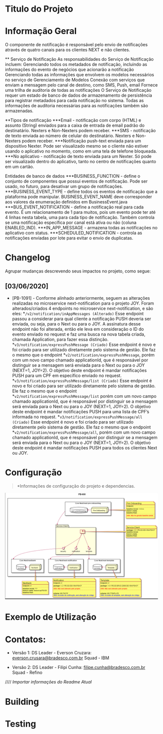 Titulo do Projeto
=============================

Informação Geral
=============================
O componente de notificação é responsável pelo envio de notificações através de quatro canais para os clientes NEXT e não clientes. 

** Serviço de Notificação
As responsabilidades do Serviço de Notificação incluem:
Gerenciando todos os metadados de notificação, incluindo as informações do evento de negócios que acionarão a notificação
Gerenciando todas as informações que envolvem os modelos necessários no serviço de Gerenciamento de Modelos
Conexão com serviços que enviam a mensagem pelo canal de destino, como SMS, Push, email
Fornece uma trilha de auditoria de todas as notificações
O Serviço de Notificação requer um estado de banco de dados de armazenamento de persistência para registrar metadados para cada notificação no sistema. Todas as informações de auditoria necessárias para as notificações também são armazenadas.


**Tipos de notificação
***Email - notificação com corpo (HTML) e assunto (String) enviados para a caixa de entrada de email padrão do destinatário. Nexters e Non-Nexters podem receber.
***SMS - notificação de texto enviada ao número de celular do destinatário. Nexters e Non-Nexters podem receber.
***Notificação push-text enviada para um dispositivo Nexter. Pode ser visualizado mesmo se o cliente não estiver usando o aplicativo no momento, como em uma tela de telefone bloqueada.
***No aplicativo - notificação de texto enviada para um Nexter. Só pode ser visualizado dentro do aplicativo, tanto no centro de notificações quanto em um cartão.

Entidades de banco de dados
***BUSINESS_FUNCTION - define o conjunto de componentes que possui eventos de notificação. Pode ser usado, no futuro, para desativar um grupo de notificações.
***BUSINESS_EVENT_TYPE - define todos os eventos de notificação que a plataforma pode manipular. BUSINESS_EVENT_NAME deve corresponder aos valores da enumeração definidos em BusinessEvent.java
***BUS_EVENT_NOTIFICATION - define a notificação real para cada evento. É um relacionamento de 1 para muitos, pois um evento pode ter até 4 linhas nesta tabela, uma para cada tipo de notificação. Também controla se uma notificação específica por canal está ativa ou não (coluna ENABLED_IND).
***IN_APP_MESSAGE - armazena todas as notificações no aplicativo com status.
***SCHEDULED_NOTIFICATION - controla as notificações enviadas por lote para evitar o envio de duplicatas.



Changelog
=============================
Agrupar mudanças descrevendo seus impactos no projeto, como segue:

## [03/06/2020]
- [PB-1091] - Conforme alinhado anteriormente, seguem as alterações realizadas no microservice next-notification para o projeto JOY.
Foram alterados/criados 4 endpoints no microservice next-notification, e são eles:
*`/v2/notification/inAppMessages (Alterado)`
Esse endpoint passou a considerar para qual cliente a notificação PUSH deveria ser enviada, ou seja, para o Next ou para o JOY. A assinatura desse endpoint não foi alterada, então ele leva em consideração o ID do evento enviado no request e faz uma busca na nova tabela criada, chamada Application, para fazer essa distinção.  
*`v3/notification/expressPushMessage (Criado)`
Esse endpoint é novo e foi criado para ser utilizado diretamente pelo sistema de gestão. Ele faz o mesmo que o endpoint *`v2/notification/expressPushMessage`, porém com um novo campo chamado applicationId, que é responsável por distinguir se a mensagem será enviada para o Next ou para o JOY (NEXT=1, JOY=2). O objetivo deste endpoint é mandar notificações PUSH para um CPF em específico enviado no request.
*`v3/notification/expressPushMessage/list (Criado)`
Esse endpoint é novo e foi criado para ser utilizado diretamente pelo sistema de gestão. Ele faz o mesmo que o endpoint 
*`v2/notification/expressPushMessage/list`
porém com um novo campo chamado applicationId, que é responsável por distinguir se a mensagem será enviada para o Next ou para o JOY (NEXT=1, JOY=2). O objetivo deste endpoint é mandar notificações PUSH para uma lista de CPF’s informada no request.
*`v3/notification/expressPushMessage/all (Criado)`
Esse endpoint é novo e foi criado para ser utilizado diretamente pelo sistema de gestão. Ele faz o mesmo que o endpoint *`v2/notification/expressPushMessage/all`, porém com um novo campo chamado applicationId, que é responsável por distinguir se a mensagem será enviada para o Next ou para o JOY (NEXT=1, JOY=2). O objetivo deste endpoint é mandar notificações PUSH para todos os clientes Next ou JOY.


Configuração
=============================
> *Informações de configuração do projeto e dependencias.


![Diagrama de Contexto](https://github.com/alvaroqv/changelog/blob/master/diagrama_contexto.png)


Exemplo de Utilização
=============================


Contatos:
=============================
- Versão 1:
DS Leader - Everson Cruzara: everson.crusara@bradesco.com.br
Squad - IBM

- Versão 2:
DS Leader - Filipi Cunha: filipe.cunha@bradesco.com.br
Squad - Refino



////
*Importar informações do Readme Atual*

Building
=============================


Testing
=============================





